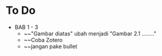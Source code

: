 # To Do
- BAB 1 - 3
	- ~~"Gambar diatas" ubah menjadi "Gambar 2.1 ........"
	- ~~Coba Zotero
	- ~~jangan pake bullet